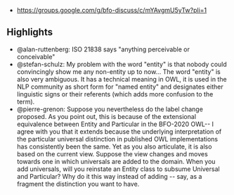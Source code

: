 
- https://groups.google.com/g/bfo-discuss/c/mYAvgmU5yTw?pli=1

## Highlights

- @alan-ruttenberg: ISO 21838 says "anything perceivable or conceivable"
- @stefan-schulz: My problem with the word "entity" is that nobody could convincingly show me any non-entity up to now... The word "entity" is also very ambiguous. It has a technical meaning in OWL, it is used in the NLP community as short form for "named entity" and designates either linguistic signs or their referents (which adds more confusion to the term).
- @pierre-grenon: Suppose you nevertheless do the label change proposed. As you point out, this is because of the extensional equivalence between Entity and Particular in the BFO-2020 OWL-- I agree with you that it extends because the underlying interpretation of the particular universal distinction in published OWL implementations has consistently been the same. Yet as you also articulate, it is also based on the current view. Suppose the view changes and moves towards one in which universals are added to the domain. When you add universals, will you reinstate an Entity class to subsume Universal and Particular? Why do it this way instead of adding -- say, as a fragment the distinction you want to have.

